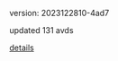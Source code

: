 version: 2023122810-4ad7

updated 131 avds

[details](https://github.com/0x74f917491bfa7ebfa379/ali_avd_db/blob/master/change_log/2023/12/28/10/4ad7.txt)